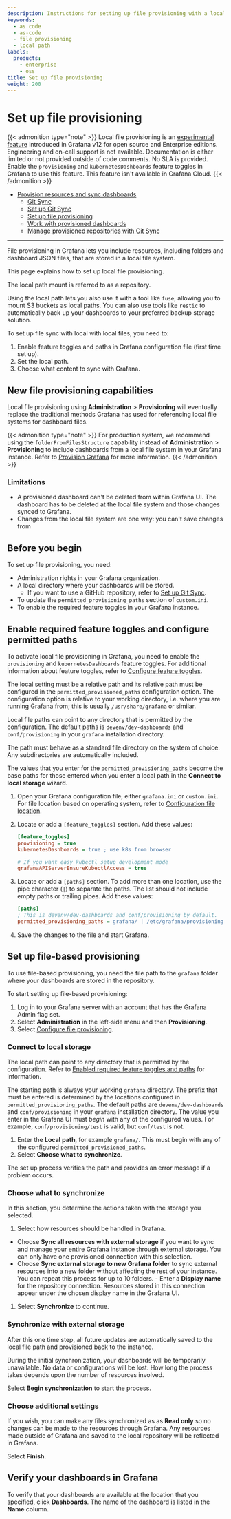 ```yaml
---
description: Instructions for setting up file provisioning with a local path.
keywords:
  - as code
  - as-code
  - file provisioning
  - local path
labels:
  products:
    - enterprise
    - oss
title: Set up file provisioning
weight: 200
---
```


# Set up file provisioning

{{< admonition type="note" >}}
Local file provisioning is an [experimental feature](https://grafana.com/docs/release-life-cycle/) introduced in Grafana v12 for open source and Enterprise editions. Engineering and on-call support is not available. Documentation is either limited or not provided outside of code comments. No SLA is provided. Enable the `provisioning` and `kubernetesDashboards` feature toggles in Grafana to use this feature. This feature isn't available in Grafana Cloud.
{{< /admonition >}}

- [Provision resources and sync dashboards](/docs/grafana/<GRAFANA_VERSION>/observability-as-code/provision-resources/)
  - [Git Sync](/docs/grafana/<GRAFANA_VERSION>/observability-as-code/provision-resources/intro-git-sync/)
  - [Set up Git Sync](/docs/grafana/<GRAFANA_VERSION>/observability-as-code/provision-resources/git-sync-setup/)
  - [Set up file provisioning](/docs/grafana/<GRAFANA_VERSION>/observability-as-code/provision-resources/file-path-setup/)
  - [Work with provisioned dashboards](/docs/grafana/<GRAFANA_VERSION>/observability-as-code/provision-resources/provisioned-dashboards/)
  - [Manage provisioned repositories with Git Sync](/docs/grafana/<GRAFANA_VERSION>observability-as-code/provision-resources/use-git-sync/)

<hr />

File provisioning in Grafana lets you include resources, including folders and dashboard JSON files, that are stored in a local file system.

This page explains how to set up local file provisioning.

The local path mount is referred to as a repository.

Using the local path lets you also use it with a tool like `fuse`, allowing you to mount S3 buckets as local paths. You can also use tools like `restic` to automatically back up your dashboards to your preferred backup storage solution.

To set up file sync with local with local files, you need to:

1. Enable feature toggles and paths in Grafana configuration file (first time set up).
1. Set the local path.
1. Choose what content to sync with Grafana.

## New file provisioning capabilities

Local file provisioning using **Administration** > **Provisioning** will eventually replace the traditional methods Grafana has used for referencing local file systems for dashboard files.

{{< admonition type="note" >}}
For production system, we recommend using the `folderFromFilesStructure` capability instead of **Administration** > **Provisioning** to include dashboards from a local file system in your Grafana instance.
Refer to [Provision Grafana](https://grafana.com/docs/grafana/<GRAFANA_VERSION>/administration/provisioning/#provision-folders-structure-from-filesystem-to-grafana) for more information.
{{< /admonition >}}

### Limitations

- A provisioned dashboard can't be deleted from within Grafana UI. The dashboard has to be deleted at the local file system and those changes synced to Grafana.
- Changes from the local file system are one way: you can't save changes from

## Before you begin

To set up file provisioning, you need:

- Administration rights in your Grafana organization.
- A local directory where your dashboards will be stored.
  - If you want to use a GitHub repository, refer to [Set up Git Sync](https://grafana.com/docs/grafana/<GRAFANA_VERSION>/observability-as-code/provision-resources/file-path-setup/).
- To update the `permitted_provisioning_paths` section of `custom.ini`.
- To enable the required feature toggles in your Grafana instance.

## Enable required feature toggles and configure permitted paths

To activate local file provisioning in Grafana, you need to enable the `provisioning` and `kubernetesDashboards` feature toggles.
For additional information about feature toggles, refer to [Configure feature toggles](https://grafana.com/docs/grafana/<GRAFANA_VERSION>/setup-grafana/configure-grafana/feature-toggles).

The local setting must be a relative path and its relative path must be configured in the `permitted_provisioned_paths` configuration option.
The configuration option is relative to your working directory, i.e. where you are running Grafana from; this is usually `/usr/share/grafana` or similar.

Local file paths can point to any directory that is permitted by the configuration.
The default paths is `devenv/dev-dashboards` and `conf/provisioning` in your `grafana` installation directory.

The path must behave as a standard file directory on the system of choice.
Any subdirectories are automatically included.

The values that you enter for the `permitted_provisioning_paths` become the base paths for those entered when you enter a local path in the **Connect to local storage** wizard.

1. Open your Grafana configuration file, either `grafana.ini` or `custom.ini`. For file location based on operating system, refer to [Configuration file location](https://grafana.com/docs/grafana/<GRAFANA_VERSION>/setup-grafana/configure-grafana/feature-toggles/#experimental-feature-toggles).
1. Locate or add a `[feature_toggles]` section. Add these values:

   ```ini
   [feature_toggles]
   provisioning = true
   kubernetesDashboards = true ; use k8s from browser

   # If you want easy kubectl setup development mode
   grafanaAPIServerEnsureKubectlAccess = true
   ```

1. Locate or add a `[paths]` section. To add more than one location, use the pipe character (`|`) to separate the paths. The list should not include empty paths or trailing pipes. Add these values:

   ```ini
   [paths]
   ; This is devenv/dev-dashboards and conf/provisioning by default.
   permitted_provisioning_paths = grafana/ | /etc/grafana/provisioning/
   ```

1. Save the changes to the file and start Grafana.

## Set up file-based provisioning

To use file-based provisioning, you need the file path to the `grafana` folder where your dashboards are stored in the repository.

To start setting up file-based provisioning:

1. Log in to your Grafana server with an account that has the Grafana Admin flag set.
1. Select **Administration** in the left-side menu and then **Provisioning**.
1. Select [Configure file provisioning](#set-up-file-based-provisioning).

### Connect to local storage

The local path can point to any directory that is permitted by the configuration.
Refer to [Enabled required feature toggles and paths](#enable-required-feature-toggles-and-configure-permitted-paths) for information.

The starting path is always your working `grafana` directory.
The prefix that must be entered is determined by the locations configured in `permitted_provisioning_paths`.
The default paths are `devenv/dev-dashboards` and `conf/provisioning` in your `grafana` installation directory.
The value you enter in the Grafana UI must _begin_ with any of the configured values. For example, `conf/provisioning/test` is valid, but `conf/test` is not.

1. Enter the **Local path**, for example `grafana/`. This must begin with any of the configured `permitted_provisioned_paths`.
1. Select **Choose what to synchronize**.

The set up process verifies the path and provides an error message if a problem occurs.

### Choose what to synchronize

In this section, you determine the actions taken with the storage you selected.

1. Select how resources should be handled in Grafana.

- Choose **Sync all resources with external storage** if you want to sync and manage your entire Grafana instance through external storage. You can only have one provisioned connection with this selection.
- Choose **Sync external storage to new Grafana folder** to sync external resources into a new folder without affecting the rest of your instance. You can repeat this process for up to 10 folders. - Enter a **Display name** for the repository connection. Resources stored in this connection appear under the chosen display name in the Grafana UI.
<!--  - Select **Migrate instance to repository** to migrate the Grafana instance to the repository. This option is not available during the first time you set up remote provisioning. -->

1. Select **Synchronize** to continue.

### Synchronize with external storage

After this one time step, all future updates are automatically saved to the local file path and provisioned back to the instance.

During the initial synchronization, your dashboards will be temporarily unavailable. No data or configurations will be lost.
How long the process takes depends upon the number of resources involved.

Select **Begin synchronization** to start the process.

### Choose additional settings

If you wish, you can make any files synchronized as as **Read only** so no changes can be made to the resources through Grafana.
Any resources made outside of Grafana and saved to the local repository will be reflected in Grafana.

Select **Finish**.

## Verify your dashboards in Grafana

To verify that your dashboards are available at the location that you specified, click **Dashboards**. The name of the dashboard is listed in the **Name** column.

